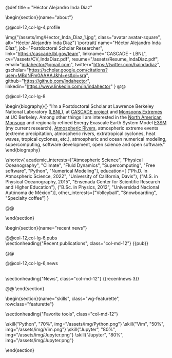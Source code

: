 @def title = "Héctor Alejandro Inda Díaz"

<!-- -----------------
     BIOGRAPHY SECTION
     ----------------- -->

\begin{section}{name="about"}

<!-- RIGHT COLUMN -->
@@col-12,col-lg-4,profile

\img{"/assets/img/Hector_Inda_Diaz_1.jpg", class="avatar avatar-square", alt="Héctor Alejandro Inda Díaz"}
\portrait{
  name="Héctor Alejandro Inda Díaz",
  job="Postdoctoral Scholar Researcher",
  link="https://cascade.lbl.gov/team",
  linkname="CASCADE - LBNL",
  cv="/assets/CV_IndaDiaz.pdf",
  resume="/assets/Resume_IndaDiaz.pdf",
  email="indahector@gmail.com",
  twitter="https://twitter.com/haindadiaz",
  gscholar="https://scholar.google.com/citations?user=MBdNFm0AAAAJ&hl=es&oi=sra",
  github="https://github.com/indahector",
  linkedin="https://www.linkedin.com/in/indahector"
}
@@ <!-- end of column -->


<!-- LEFT COLUMN -->
@@col-12,col-lg-8

\begin{biography}{}
 "I’m a Postdoctoral Scholar at Lawrence Berkeley National Laboratory ([LBNL](https://www.lbl.gov/)), at [CASCADE project]([https://www.yang-climate-group.org/](https://cascade.lbl.gov/)) and [Monsoons Extremes](https://boos.berkeley.edu/monsoonextremes/) at UC Berkeley. Among other things I am interested in the [North American Monsoon](https://www.climate.gov/news-features/blogs/enso/north-american-monsoon) and regionally refined Energy Exascale Earth System Model [E3SM](https://e3sm.org/) (my current research), [Atmospheric Rivers](https://www.noaa.gov/stories/what-are-atmospheric-rivers), atmospheric extreme events (extreme precipitation, atmospheric rivers, extratropical cyclones, heat waves, tropical cyclones, etc.), atmospheric and ocean numerical modeling, supercomputing, software development, open science and open software."
\end{biography}

\shortcv{
  academic_interests=["Atmospheric Science", "Physical Oceanography", "Climate", "Fluid Dynamics", "Supercomputing", "Free software", "Python", "Numerical Modeling"],
  education=[
    ("Ph.D. in Atmospheric Science, 2022", "University of California, Davis"),
    ("M.S. in Physical Oceanography, 2015", "Ensenada Center for Scientific Research and Higher Education"),
    ("B.Sc. in Physics, 2012", "Universidad Nacional Autónoma de México")],
  other_interests=["Volleyball", "Snowboarding", "Specialty coffee"]
}

@@ <!-- end of column -->



\end{section}

\begin{section}{name="recent news"}

<!-- --------------
     SHORT PUB LIST SECTION
     -------------- -->


@@col-12,col-lg-6,pubs
 \
\sectionheading{"Recent publications", class="col-md-12"}
{{pub}}

@@


<!-- --------------
     NEWS SECTION
     -------------- -->


@@col-12,col-lg-6,news

 \
\sectionheading{"News", class="col-md-12"}
{{recentnews 3}}

@@
\end{section}



<!-- --------------
     SKILLS SECTION
     -------------- -->

\begin{section}{name="skills", class="wg-featurette", rowclass="featurette"}

\sectionheading{"Favorite tools", class="col-md-12"}

\skill{"Python", "70%", img="/assets/img/Python.png"}
\skill{"Vim", "50%", img="/assets/img/Vim.png"}
\skill{"Jupyter", "80%", img="/assets/img/Jupyter.png"}
\skill{"Jupyter", "80%", img="/assets/img/Jupyter.png"}

\end{section}


